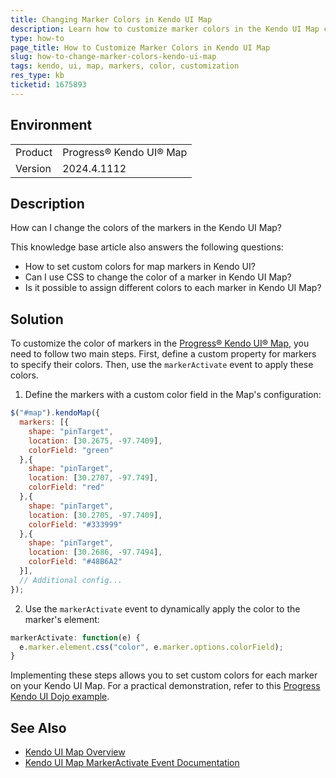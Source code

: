 ```yaml
---
title: Changing Marker Colors in Kendo UI Map
description: Learn how to customize marker colors in the Kendo UI Map component.
type: how-to
page_title: How to Customize Marker Colors in Kendo UI Map
slug: how-to-change-marker-colors-kendo-ui-map
tags: kendo, ui, map, markers, color, customization
res_type: kb
ticketid: 1675893
---
```


## Environment

<table>
<tbody>
<tr>
<td>Product</td>
<td>Progress® Kendo UI® Map</td>
</tr>
<tr>
<td>Version</td>
<td>2024.4.1112</td>
</tr>
</tbody>
</table>

## Description

How can I change the colors of the markers in the Kendo UI Map?

This knowledge base article also answers the following questions:
- How to set custom colors for map markers in Kendo UI?
- Can I use CSS to change the color of a marker in Kendo UI Map?
- Is it possible to assign different colors to each marker in Kendo UI Map?

## Solution

To customize the color of markers in the [Progress® Kendo UI® Map](https://docs.telerik.com/kendo-ui/controls/diagrams-and-maps/map/overview), you need to follow two main steps. First, define a custom property for markers to specify their colors. Then, use the `markerActivate` event to apply these colors.

1. Define the markers with a custom color field in the Map's configuration:

```javascript
$("#map").kendoMap({
  markers: [{
    shape: "pinTarget",
    location: [30.2675, -97.7409],
    colorField: "green"
  },{
    shape: "pinTarget",
    location: [30.2707, -97.749],
    colorField: "red"
  },{
    shape: "pinTarget",
    location: [30.2705, -97.7409],
    colorField: "#333999"
  },{
    shape: "pinTarget",
    location: [30.2686, -97.7494],
    colorField: "#48B6A2"
  }],
  // Additional config...
});
```

2. Use the `markerActivate` event to dynamically apply the color to the marker's element:

```javascript
markerActivate: function(e) {
  e.marker.element.css("color", e.marker.options.colorField);
}
```

Implementing these steps allows you to set custom colors for each marker on your Kendo UI Map. For a practical demonstration, refer to this [Progress Kendo UI Dojo example](https://dojo.telerik.com/LFrdmYZf).

## See Also

- [Kendo UI Map Overview](https://docs.telerik.com/kendo-ui/controls/diagrams-and-maps/map/overview)
- [Kendo UI Map MarkerActivate Event Documentation](https://docs.telerik.com/kendo-ui/api/javascript/dataviz/ui/map/events/markeractivate)
